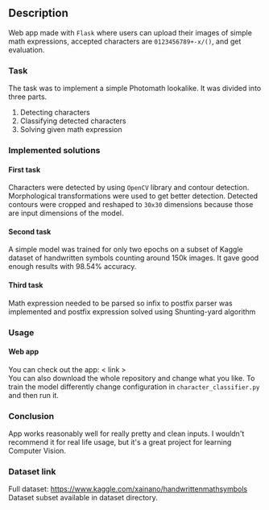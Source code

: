 ## Description
Web app made with `Flask` where users can upload their images of simple math
expressions, accepted characters are `0123456789+-x/()`, and get evaluation.

### Task
The task was to implement a simple Photomath lookalike. It was divided into three
parts.
1. Detecting characters
1. Classifying detected characters
1. Solving given math expression

### Implemented solutions
#### First task
Characters were detected by using `OpenCV` library and contour detection. 
Morphological transformations were used to get better detection. Detected
contours were cropped and reshaped to `30x30` dimensions because those are
input dimensions of the model.
#### Second task
A simple model was trained for only two epochs on a subset of Kaggle dataset of
handwritten symbols counting around 150k images. It gave good enough results with
98.54% accuracy.
#### Third task
Math expression needed to be parsed so infix to postfix parser was implemented
and postfix expression solved using Shunting-yard algorithm

### Usage
#### Web app
You can check out the app: < link > \
You can also download the whole repository and change what you like. To train
the model differently change configuration in `character_classifier.py` and then
run it.

### Conclusion
App works reasonably well for really pretty and clean inputs. I wouldn't recommend
it for real life usage, but it's a great project for learning Computer Vision.

### Dataset link
Full dataset: https://www.kaggle.com/xainano/handwrittenmathsymbols
Dataset subset available in dataset directory.
